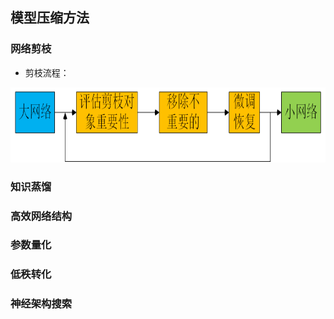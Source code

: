 ## 模型压缩方法
### 网络剪枝
- 剪枝流程：
<div align=center><img width="700" height="120" src="https://github.com/ethan-sui/AI-algorithm-engineer-knowledge/blob/main/image/networks_pruning.png"/></div>

### 知识蒸馏
### 高效网络结构
### 参数量化
### 低秩转化
### 神经架构搜索
